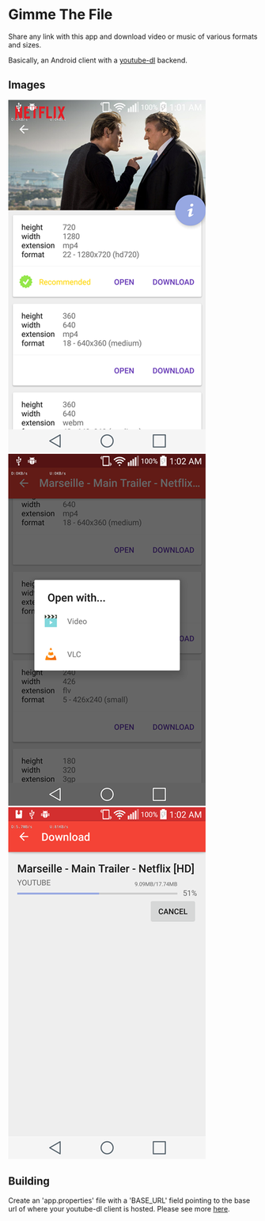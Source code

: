 Gimme The File
===
Share any link with this app and download video or music of various formats and sizes.

Basically, an Android client with a [youtube-dl](http://rg3.github.io/youtube-dl/) backend.

Images
---
![](art/screen.png) ![](art/screen2.png) ![](art/screen3.png)

Building
---
Create an 'app.properties' file with a 'BASE_URL' field pointing to the base url of where your youtube-dl client is hosted.
Please see more [here](server/README.md).